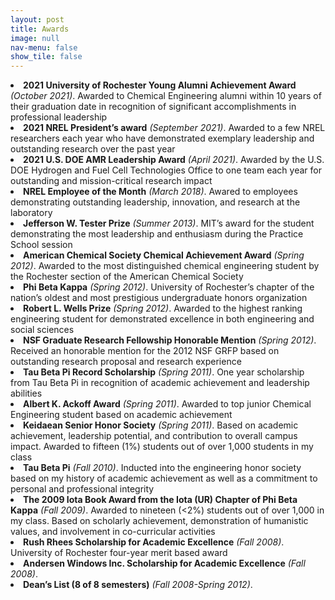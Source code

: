 ```yaml
---
layout: post
title: Awards
image: null
nav-menu: false
show_tile: false
---
```


<li><b>2021 University of Rochester Young Alumni Achievement Award</b> <i>(October 2021)</i>. Awarded to Chemical Engineering alumni within 10 years of their graduation date in recognition of significant accomplishments in professional leadership</li>

<li><b>2021 NREL President’s award</b> <i>(September 2021)</i>. Awarded to a few NREL researchers each year who have demonstrated exemplary leadership and outstanding research over the past year</li>

<li><b>2021 U.S. DOE AMR Leadership Award</b> <i>(April 2021)</i>. Awarded by the U.S. DOE Hydrogen and Fuel Cell Technologies Office to one team each year for outstanding and mission-critical research impact</li>

<li><b>NREL Employee of the Month</b> <i>(March 2018)</i>. Awared to employees demonstrating outstanding leadership, innovation, and research at the laboratory</li>

<li><b>Jefferson W. Tester Prize</b> <i>(Summer 2013)</i>. MIT’s award for the student demonstrating the most leadership and enthusiasm during the Practice School session</li>

<li><b>American Chemical Society Chemical Achievement Award</b> <i>(Spring 2012)</i>. Awarded to the most distinguished chemical engineering student by the Rochester section of the American Chemical Society</li>

<li><b>Phi Beta Kappa</b> <i>(Spring 2012)</i>. University of Rochester’s chapter of the nation’s oldest and most prestigious undergraduate honors organization</li>

<li><b>Robert L. Wells Prize</b> <i>(Spring 2012)</i>. Awarded to the highest ranking engineering student for demonstrated excellence in both engineering and social sciences</li>

<li><b>NSF Graduate Research Fellowship Honorable Mention</b> <i>(Spring 2012)</i>. Received an honorable mention for the 2012 NSF GRFP based on outstanding research proposal and research experience</li>

<li><b>Tau Beta Pi Record Scholarship</b> <i>(Spring 2011)</i>. One year scholarship from Tau Beta Pi in recognition of academic achievement and leadership abilities</li>

<li><b>Albert K. Ackoff Award</b> <i>(Spring 2011)</i>. Awarded to top junior Chemical Engineering student based on academic achievement</li>

<li><b>Keidaean Senior Honor Society</b> <i>(Spring 2011)</i>. Based on academic achievement, leadership potential, and contribution to overall campus impact. Awarded to fifteen (1%) students out of over 1,000 students in my class</li>

<li><b>Tau Beta Pi</b> <i>(Fall 2010)</i>. Inducted into the engineering honor society based on my history of academic achievement as well as a commitment to personal and professional integrity</li>

<li><b>The 2009 Iota Book Award from the Iota (UR) Chapter of Phi Beta Kappa</b> <i>(Fall 2009)</i>. Awarded to nineteen (<2%) students out of over 1,000 in my class. Based on scholarly achievement, demonstration of humanistic values, and involvement in co-curricular activities</li>

<li><b>Rush Rhees Scholarship for Academic Excellence</b> <i>(Fall 2008)</i>. University of Rochester four-year merit based award</li>

<li><b>Andersen Windows Inc. Scholarship for Academic Excellence</b> <i>(Fall 2008)</i>.</li>

<li><b>Dean’s List (8 of 8 semesters)</b> <i>(Fall 2008-Spring 2012)</i>.</li>
